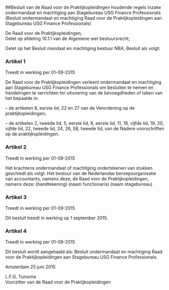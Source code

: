 <meta http-equiv='Content-Type' content='text/html; charset=utf-8' />

##Besluit van de Raad voor de Praktijkopleidingen houdende regels inzake ondermandaat en machtiging aan Stagebureau USG Finance Professionals (Besluit ondermandaat en machtiging Raad voor de Praktijkopleidingen aan Stagebureau USG Finance Professionals)

De Raad voor de Praktijkopleidingen,  
Gelet op afdeling 10.1.1 van de Algemene wet bestuursrecht;

Gelet op het Besluit mandaat en machtiging bestuur NBA;
Besluit als volgt:    

### Artikel  1  
Treedt in werking per 01-09-2015 

De Raad voor de Praktijkopleidingen verleent ondermandaat en machtiging aan Stagebureau USG Finance Professionals om besluiten te nemen en handelingen te verrichten ter uitvoering van de bevoegdheden of taken van het bepaalde in: 

– de artikelen 8, eerste lid, 22 en 27 van de Verordening op de praktijkopleidingen;  

– de artikelen 2, tweede lid, 5, eerste lid, 8, eerste lid, 11, 18, vijfde lid, 19, 20, vijfde lid, 22, tweede lid, 24, 26, 58, tweede lid, van de Nadere voorschriften op de praktijkopleidingen.   

### Artikel  2  
Treedt in werking per 01-09-2015 

Het krachtens ondermandaat of machtiging ondertekenen van stukken geschiedt als volgt: Het bestuur van de Nederlandse beroepsorganisatie van accountants, namens deze, de Raad voor de Praktijkopleidingen, namens deze: (handtekening) (naam functionaris) (naam stagebureau) 

### Artikel  3  
Treedt in werking per 01-09-2015 

Dit besluit treedt in werking op 1 september 2015. 

### Artikel  4  
Treedt in werking per 01-09-2015 

Dit besluit wordt aangehaald als: Besluit ondermandaat en machtiging Raad voor de Praktijkopleidingen aan Stagebureau USG Finance Professionals. 

Amsterdam 
25 juni 2015   

L.F.G. Tuinsma  
Voorzitter van de Raad voor de Praktijkopleidingen    
